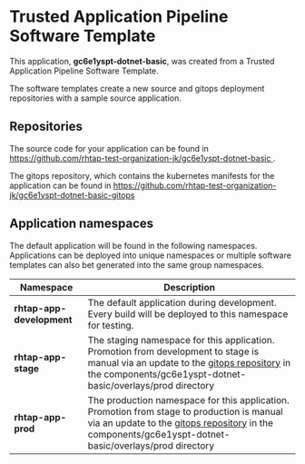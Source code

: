 # Trusted Application Pipeline Software Template

This application, **gc6e1yspt-dotnet-basic**, was created from a Trusted Application Pipeline Software Template.

The software templates create a new source and gitops deployment repositories with a sample source application. 

## Repositories

The source code for your application can be found in [https://github.com/rhtap-test-organization-jk/gc6e1yspt-dotnet-basic ](https://github.com/rhtap-test-organization-jk/gc6e1yspt-dotnet-basic ).
 
The gitops repository, which contains the kubernetes manifests for the application can be found in 
[https://github.com/rhtap-test-organization-jk/gc6e1yspt-dotnet-basic-gitops ](https://github.com/rhtap-test-organization-jk/gc6e1yspt-dotnet-basic-gitops ) 

## Application namespaces 

The default application will be found in the following namespaces. Applications can be deployed into unique namespaces or multiple software templates can also bet generated into the same group namespaces.  

|  Namespace   |  Description   |  
| -------- | -------- |   
| **rhtap-app-development** | The default application during development. Every build will be deployed to this namespace for testing. | 
| **rhtap-app-stage** | The staging namespace for this application. Promotion from development to stage is manual via an update to the [gitops repository](https://github.com/rhtap-test-organization-jk/gc6e1yspt-dotnet-basic-gitops ) in the components/gc6e1yspt-dotnet-basic/overlays/prod directory |  
| **rhtap-app-prod** | The production namespace for this application. Promotion from stage to production is manual via an update to the [gitops repository](https://github.com/rhtap-test-organization-jk/gc6e1yspt-dotnet-basic-gitops ) in the components/gc6e1yspt-dotnet-basic/overlays/prod directory | 